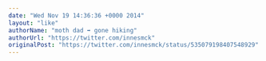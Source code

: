 ```yaml
---
date: "Wed Nov 19 14:36:36 +0000 2014"
layout: "like"
authorName: "moth dad ➡️ gone hiking"
authorUrl: "https://twitter.com/innesmck"
originalPost: "https://twitter.com/innesmck/status/535079198407548929"
---
```


